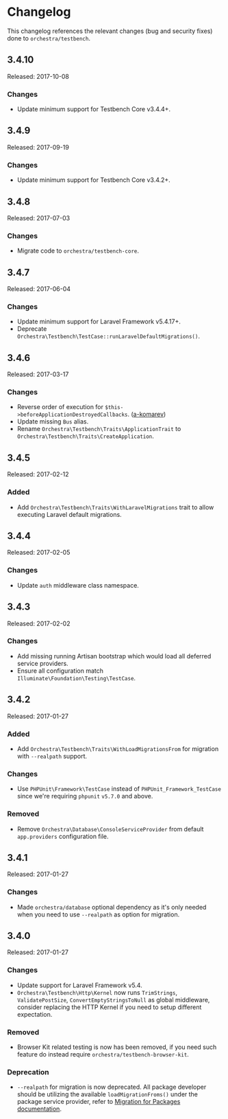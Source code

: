 # Changelog

This changelog references the relevant changes (bug and security fixes) done to `orchestra/testbench`.

## 3.4.10

Released: 2017-10-08

### Changes

* Update minimum support for Testbench Core v3.4.4+.

## 3.4.9

Released: 2017-09-19

### Changes

* Update minimum support for Testbench Core v3.4.2+.

## 3.4.8

Released: 2017-07-03

### Changes

* Migrate code to `orchestra/testbench-core`.

## 3.4.7

Released: 2017-06-04

### Changes

* Update minimum support for Laravel Framework v5.4.17+.
* Deprecate `Orchestra\Testbench\TestCase::runLaravelDefaultMigrations()`.

## 3.4.6

Released: 2017-03-17

### Changes

* Reverse order of execution for `$this->beforeApplicationDestroyedCallbacks`. ([a-komarev](https://github.com/a-komarev))
* Update missing `Bus` alias.
* Rename `Orchestra\Testbench\Traits\ApplicationTrait` to `Orchestra\Testbench\Traits\CreateApplication`.

## 3.4.5

Released: 2017-02-12

### Added

* Add `Orchestra\Testbench\Traits\WithLaravelMigrations` trait to allow executing Laravel default migrations.

## 3.4.4

Released: 2017-02-05

### Changes

* Update `auth` middleware class namespace.

## 3.4.3

Released: 2017-02-02

### Changes

* Add missing running Artisan bootstrap which would load all deferred service providers. 
* Ensure all configuration match `Illuminate\Foundation\Testing\TestCase`.

## 3.4.2

Released: 2017-01-27

### Added

* Add `Orchestra\Testbench\Traits\WithLoadMigrationsFrom` for migration with `--realpath` support.

### Changes

* Use `PHPUnit\Framework\TestCase` instead of `PHPUnit_Framework_TestCase` since we're requiring `phpunit` `v5.7.0` and above.

### Removed

* Remove `Orchestra\Database\ConsoleServiceProvider` from default `app.providers` configuration file.

## 3.4.1

Released: 2017-01-27

### Changes

* Made `orchestra/database` optional dependency as it's only needed when you need to use `--realpath` as option for migration.

## 3.4.0

Released: 2017-01-27

### Changes

* Update support for Laravel Framework v5.4.
* `Orchestra\Testbench\Http\Kernel` now runs `TrimStrings`, `ValidatePostSize`, `ConvertEmptyStringsToNull` as global middleware, consider replacing the HTTP Kernel if you need to setup different expectation.

### Removed

* Browser Kit related testing is now has been removed, if you need such feature do instead require `orchestra/testbench-browser-kit`.

### Deprecation 

* `--realpath` for migration is now deprecated. All package developer should be utilizing the available `loadMigrationFroms()` under the package service provider, refer to [Migration for Packages documentation](https://laravel.com/docs/5.4/packages#migrations).
